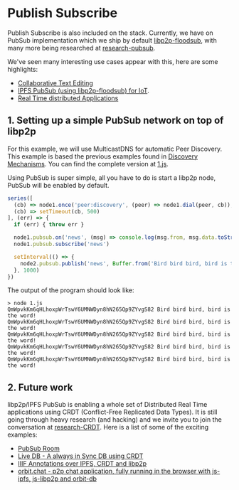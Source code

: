 # Publish Subscribe

Publish Subscribe is also included on the stack. Currently, we have on PubSub implementation which we ship by default [libp2p-floodsub](https://github.com/libp2p/js-libp2p-floodsub), with many more being researched at [research-pubsub](https://github.com/libp2p/research-pubsub).

We've seen many interesting use cases appear with this, here are some highlights:

- [Collaborative Text Editing](https://www.youtube.com/watch?v=-kdx8rJd8rQ)
- [IPFS PubSub (using libp2p-floodsub) for IoT](https://www.youtube.com/watch?v=qLpM5pBDGiE).
- [Real Time distributed Applications](https://www.youtube.com/watch?v=vQrbxyDPSXg)

## 1. Setting up a simple PubSub network on top of libp2p

For this example, we will use MulticastDNS for automatic Peer Discovery. This example is based the previous examples found in [Discovery Mechanisms](../discovery-mechanisms). You can find the complete version at [1.js](./1.js).

Using PubSub is super simple, all you have to do is start a libp2p node, PubSub will be enabled by default.

```JavaScript
series([
  (cb) => node1.once('peer:discovery', (peer) => node1.dial(peer, cb)),
  (cb) => setTimeout(cb, 500)
], (err) => {
  if (err) { throw err }

  node1.pubsub.on('news', (msg) => console.log(msg.from, msg.data.toString()))
  node1.pubsub.subscribe('news')

  setInterval(() => {
    node2.pubsub.publish('news', Buffer.from('Bird bird bird, bird is the word!'))
  }, 1000)
})
```

The output of the program should look like:

```
> node 1.js
QmWpvkKm6qHLhoxpWrTswY6UMNWDyn8hN265Qp9ZYvgS82 Bird bird bird, bird is the word!
QmWpvkKm6qHLhoxpWrTswY6UMNWDyn8hN265Qp9ZYvgS82 Bird bird bird, bird is the word!
QmWpvkKm6qHLhoxpWrTswY6UMNWDyn8hN265Qp9ZYvgS82 Bird bird bird, bird is the word!
QmWpvkKm6qHLhoxpWrTswY6UMNWDyn8hN265Qp9ZYvgS82 Bird bird bird, bird is the word!
QmWpvkKm6qHLhoxpWrTswY6UMNWDyn8hN265Qp9ZYvgS82 Bird bird bird, bird is the word!
```

## 2. Future work

libp2p/IPFS PubSub is enabling a whole set of Distributed Real Time applications using CRDT (Conflict-Free Replicated Data Types). It is still going through heavy research (and hacking) and we invite you to join the conversation at [research-CRDT](https://github.com/ipfs/research-CRDT). Here is a list of some of the exciting examples:

- [PubSub Room](https://github.com/ipfs-labs/ipfs-pubsub-room)
- [Live DB - A always in Sync DB using CRDT](https://github.com/ipfs-labs/ipfs-live-db)
- [IIIF Annotations over IPFS, CRDT and libp2p](https://www.youtube.com/watch?v=hmAniA6g9D0&feature=youtu.be&t=10m40s)
- [orbit.chat - p2p chat application, fully running in the browser with js-ipfs, js-libp2p and orbit-db](http://orbit.chat/)
